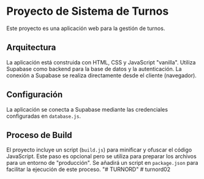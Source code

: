# Proyecto de Sistema de Turnos

Este proyecto es una aplicación web para la gestión de turnos.

## Arquitectura

La aplicación está construida con HTML, CSS y JavaScript "vanilla". Utiliza Supabase como backend para la base de datos y la autenticación. La conexión a Supabase se realiza directamente desde el cliente (navegador).

## Configuración

La aplicación se conecta a Supabase mediante las credenciales configuradas en `database.js`.

## Proceso de Build

El proyecto incluye un script (`build.js`) para minificar y ofuscar el código JavaScript. Este paso es opcional pero se utiliza para preparar los archivos para un entorno de "producción". Se añadirá un script en `package.json` para facilitar la ejecución de este proceso.
"# TURNORD" 
#   t u r n o r d 0 2  
 